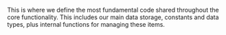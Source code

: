 This is where we define the most fundamental code shared throughout the core functionality. This includes our main data storage, constants and data types, plus internal functions for managing these items.